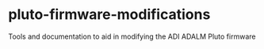 # pluto-firmware-modifications
Tools and documentation to aid in modifying the ADI ADALM Pluto firmware
